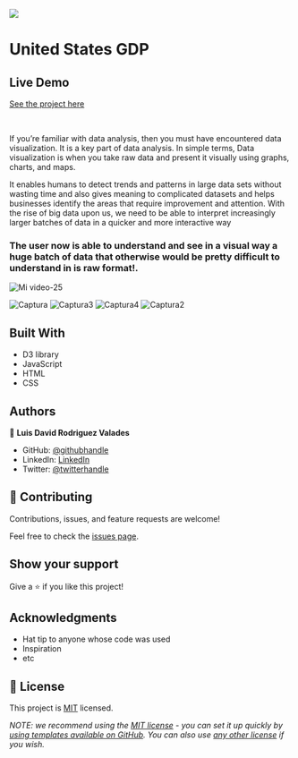 ![](https://img.shields.io/badge/Microverse-blueviolet)

# United States GDP

## Live Demo
[See the project here](https://codepen.io/Luis-David-RodriguezV/pen/WNJXOBG)

<br>

If you’re familiar with data analysis, then you must have encountered data visualization. It is a key part of data analysis. In simple terms, Data visualization is when you take raw data and present it visually using graphs, charts, and maps.

It enables humans to detect trends and patterns in large data sets without wasting time and also gives meaning to complicated datasets and helps businesses identify the areas that require improvement and attention. With the rise of big data upon us, we need to be able to interpret increasingly larger batches of data in a quicker and more interactive way

### The user now is able to understand and see in a visual way a huge batch of data that otherwise would be pretty difficult to understand in is raw format!. 

![Mi video-25](https://user-images.githubusercontent.com/105079888/193476039-80eb9fb3-4e1d-4a26-8414-bb06271a7ec5.gif)

![Captura](https://user-images.githubusercontent.com/105079888/193476115-fb02b38b-6d71-4048-8352-e42471fe7ab7.PNG)
![Captura3](https://user-images.githubusercontent.com/105079888/193476113-e3ce5195-0065-47d1-b2fa-2f2ecb4e11f2.PNG)
![Captura4](https://user-images.githubusercontent.com/105079888/193476114-51141292-f3f7-4798-8c47-995ccdb83109.PNG)
![Captura2](https://user-images.githubusercontent.com/105079888/193476117-a11ea0b3-37d9-456b-9ba9-ec14d9076c68.PNG)



## Built With

- D3 library
- JavaScript
- HTML
- CSS


## Authors

👤 **Luis David Rodriguez Valades**

- GitHub: [@githubhandle](https://github.com/LuisDavidRodriguez)
- LinkedIn: [LinkedIn](www.linkedin.com/in/luis-david-rodriguez-valades)
- Twitter: [@twitterhandle](https://twitter.com/LuisDavid5048)

## 🤝 Contributing

Contributions, issues, and feature requests are welcome!

Feel free to check the [issues page](../../issues/).

## Show your support

Give a ⭐️ if you like this project!

## Acknowledgments

- Hat tip to anyone whose code was used
- Inspiration
- etc

## 📝 License

This project is [MIT](./LICENSE) licensed.

_NOTE: we recommend using the [MIT license](https://choosealicense.com/licenses/mit/) - you can set it up quickly by [using templates available on GitHub](https://docs.github.com/en/communities/setting-up-your-project-for-healthy-contributions/adding-a-license-to-a-repository). You can also use [any other license](https://choosealicense.com/licenses/) if you wish._
